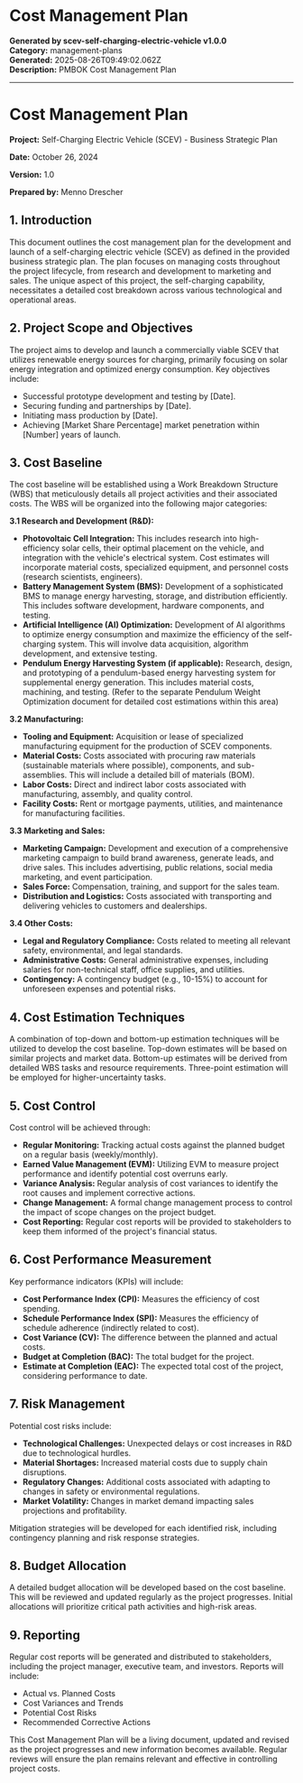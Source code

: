 # Cost Management Plan

**Generated by scev-self-charging-electric-vehicle v1.0.0**  
**Category:** management-plans  
**Generated:** 2025-08-26T09:49:02.062Z  
**Description:** PMBOK Cost Management Plan

---

# Cost Management Plan

**Project:** Self-Charging Electric Vehicle (SCEV) - Business Strategic Plan

**Date:** October 26, 2024

**Version:** 1.0

**Prepared by:** Menno Drescher


## 1. Introduction

This document outlines the cost management plan for the development and launch of a self-charging electric vehicle (SCEV) as defined in the provided business strategic plan.  The plan focuses on managing costs throughout the project lifecycle, from research and development to marketing and sales.  The unique aspect of this project, the self-charging capability, necessitates a detailed cost breakdown across various technological and operational areas.

## 2. Project Scope and Objectives

The project aims to develop and launch a commercially viable SCEV that utilizes renewable energy sources for charging, primarily focusing on solar energy integration and optimized energy consumption. Key objectives include:

*   Successful prototype development and testing by [Date].
*   Securing funding and partnerships by [Date].
*   Initiating mass production by [Date].
*   Achieving [Market Share Percentage] market penetration within [Number] years of launch.


## 3. Cost Baseline

The cost baseline will be established using a Work Breakdown Structure (WBS) that meticulously details all project activities and their associated costs.  The WBS will be organized into the following major categories:

**3.1 Research and Development (R&D):**

*   **Photovoltaic Cell Integration:** This includes research into high-efficiency solar cells, their optimal placement on the vehicle, and integration with the vehicle's electrical system.  Cost estimates will incorporate material costs, specialized equipment, and personnel costs (research scientists, engineers).
*   **Battery Management System (BMS):** Development of a sophisticated BMS to manage energy harvesting, storage, and distribution efficiently.  This includes software development, hardware components, and testing.
*   **Artificial Intelligence (AI) Optimization:**  Development of AI algorithms to optimize energy consumption and maximize the efficiency of the self-charging system. This will involve data acquisition, algorithm development, and extensive testing.
*   **Pendulum Energy Harvesting System (if applicable):** Research, design, and prototyping of a pendulum-based energy harvesting system for supplemental energy generation. This includes material costs, machining, and testing.  (Refer to the separate Pendulum Weight Optimization document for detailed cost estimations within this area)


**3.2 Manufacturing:**

*   **Tooling and Equipment:**  Acquisition or lease of specialized manufacturing equipment for the production of SCEV components.
*   **Material Costs:**  Costs associated with procuring raw materials (sustainable materials where possible), components, and sub-assemblies.  This will include a detailed bill of materials (BOM).
*   **Labor Costs:**  Direct and indirect labor costs associated with manufacturing, assembly, and quality control.
*   **Facility Costs:**  Rent or mortgage payments, utilities, and maintenance for manufacturing facilities.


**3.3 Marketing and Sales:**

*   **Marketing Campaign:**  Development and execution of a comprehensive marketing campaign to build brand awareness, generate leads, and drive sales.  This includes advertising, public relations, social media marketing, and event participation.
*   **Sales Force:**  Compensation, training, and support for the sales team.
*   **Distribution and Logistics:**  Costs associated with transporting and delivering vehicles to customers and dealerships.


**3.4  Other Costs:**

*   **Legal and Regulatory Compliance:** Costs related to meeting all relevant safety, environmental, and legal standards.
*   **Administrative Costs:**  General administrative expenses, including salaries for non-technical staff, office supplies, and utilities.
*   **Contingency:** A contingency budget (e.g., 10-15%) to account for unforeseen expenses and potential risks.


## 4. Cost Estimation Techniques

A combination of top-down and bottom-up estimation techniques will be utilized to develop the cost baseline.  Top-down estimates will be based on similar projects and market data. Bottom-up estimates will be derived from detailed WBS tasks and resource requirements.  Three-point estimation will be employed for higher-uncertainty tasks.

## 5. Cost Control

Cost control will be achieved through:

*   **Regular Monitoring:**  Tracking actual costs against the planned budget on a regular basis (weekly/monthly).
*   **Earned Value Management (EVM):**  Utilizing EVM to measure project performance and identify potential cost overruns early.
*   **Variance Analysis:**  Regular analysis of cost variances to identify the root causes and implement corrective actions.
*   **Change Management:**  A formal change management process to control the impact of scope changes on the project budget.
*   **Cost Reporting:**  Regular cost reports will be provided to stakeholders to keep them informed of the project's financial status.


## 6. Cost Performance Measurement

Key performance indicators (KPIs) will include:

*   **Cost Performance Index (CPI):**  Measures the efficiency of cost spending.
*   **Schedule Performance Index (SPI):**  Measures the efficiency of schedule adherence (indirectly related to cost).
*   **Cost Variance (CV):**  The difference between the planned and actual costs.
*   **Budget at Completion (BAC):**  The total budget for the project.
*   **Estimate at Completion (EAC):**  The expected total cost of the project, considering performance to date.


## 7. Risk Management

Potential cost risks include:

*   **Technological Challenges:**  Unexpected delays or cost increases in R&D due to technological hurdles.
*   **Material Shortages:**  Increased material costs due to supply chain disruptions.
*   **Regulatory Changes:**  Additional costs associated with adapting to changes in safety or environmental regulations.
*   **Market Volatility:**  Changes in market demand impacting sales projections and profitability.

Mitigation strategies will be developed for each identified risk, including contingency planning and risk response strategies.


## 8. Budget Allocation

A detailed budget allocation will be developed based on the cost baseline.  This will be reviewed and updated regularly as the project progresses.  Initial allocations will prioritize critical path activities and high-risk areas.


## 9. Reporting

Regular cost reports will be generated and distributed to stakeholders, including the project manager, executive team, and investors. Reports will include:

*   Actual vs. Planned Costs
*   Cost Variances and Trends
*   Potential Cost Risks
*   Recommended Corrective Actions

This Cost Management Plan will be a living document, updated and revised as the project progresses and new information becomes available.  Regular reviews will ensure the plan remains relevant and effective in controlling project costs.
